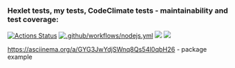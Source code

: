 ### Hexlet tests, my tests, CodeClimate tests - maintainability and test coverage:
[![Actions Status](https://github.com/SergeiKiss/frontend-project-46/workflows/hexlet-check/badge.svg)](https://github.com/SergeiKiss/frontend-project-46/actions)
[![.github/workflows/nodejs.yml](https://github.com/SergeiKiss/frontend-project-46/actions/workflows/nodejs.yml/badge.svg)](https://github.com/SergeiKiss/frontend-project-46/actions/workflows/nodejs.yml)
<a href="https://codeclimate.com/github/SergeiKiss/frontend-project-46/maintainability"><img src="https://api.codeclimate.com/v1/badges/4e3fe545976e43a59f7b/maintainability" /></a>
<a href="https://codeclimate.com/github/SergeiKiss/frontend-project-46/test_coverage"><img src="https://api.codeclimate.com/v1/badges/4e3fe545976e43a59f7b/test_coverage" /></a>


https://asciinema.org/a/GYG3JwYdjSWnq8Qs54l0qbH26 - package example
